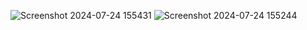![Screenshot 2024-07-24 155431](https://github.com/user-attachments/assets/9693303d-31fd-44e5-8487-d735de257d4e)
![Screenshot 2024-07-24 155244](https://github.com/user-attachments/assets/cee40fef-c365-4ae3-904a-1fb2400727a5)
